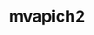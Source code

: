 ---
title: "mvapich2"
layout: cache
categories: [package, develop]
meta: {"compilers": ["gcc@7.5.0"], "num_specs": 88, "num_specs_by_stack": {"radiuss": 88, "root": 88}, "oss": ["ubuntu18.04"], "platforms": ["linux"], "stacks": ["radiuss", "root"], "targets": ["x86_64_v3"], "versions": ["2.3.7-1"]}
spec_details: [{"compiler": "gcc@7.5.0", "hash": "26idazmdf2w33oyy5kkqwaugd6sqyipm", "os": "ubuntu18.04", "platform": "linux", "size": "-", "stacks": ["radiuss", "root"], "target": "x86_64_v3", "variants": ["~alloca", "build_system=autotools", "ch3_rank_bits=32", "~cuda", "~debug", "fabrics=mrail", "file_systems:=auto", "~hwloc_graphics", "~hwlocv2", "patches:=750f9f2,d98d8e7", "process_managers:=auto", "+regcache", "threads=multiple", "+wrapperrpath"], "versions": ["2.3.7-1"]}, {"compiler": "gcc@7.5.0", "hash": "2nqt2kt7yj2maa3styusujg4a5h5e7ag", "os": "ubuntu18.04", "platform": "linux", "size": "-", "stacks": ["radiuss", "root"], "target": "x86_64_v3", "variants": ["~alloca", "build_system=autotools", "ch3_rank_bits=32", "~cuda", "~debug", "fabrics=mrail", "file_systems:=auto", "~hwloc_graphics", "~hwlocv2", "patches:=750f9f2,d98d8e7", "process_managers:=auto", "+regcache", "threads=multiple", "+wrapperrpath"], "versions": ["2.3.7-1"]}, {"compiler": "gcc@7.5.0", "hash": "3eg566vujq7e56uafsnzrho2wxdltr47", "os": "ubuntu18.04", "platform": "linux", "size": "-", "stacks": ["radiuss", "root"], "target": "x86_64_v3", "variants": ["~alloca", "build_system=autotools", "ch3_rank_bits=32", "~cuda", "~debug", "fabrics=mrail", "file_systems:=auto", "~hwloc_graphics", "~hwlocv2", "patches:=750f9f2,d98d8e7", "process_managers:=auto", "+regcache", "threads=multiple", "+wrapperrpath"], "versions": ["2.3.7-1"]}, {"compiler": "gcc@7.5.0", "hash": "3s6mhw6xc5zhnl4xlevithsu3zbxippi", "os": "ubuntu18.04", "platform": "linux", "size": "-", "stacks": ["radiuss", "root"], "target": "x86_64_v3", "variants": ["~alloca", "build_system=autotools", "ch3_rank_bits=32", "~cuda", "~debug", "fabrics=mrail", "file_systems:=auto", "~hwloc_graphics", "~hwlocv2", "patches:=750f9f2,d98d8e7", "process_managers:=auto", "+regcache", "threads=multiple", "+wrapperrpath"], "versions": ["2.3.7-1"]}, {"compiler": "gcc@7.5.0", "hash": "4ctogwg6tgh72x6lolqq3t4abojcqmoe", "os": "ubuntu18.04", "platform": "linux", "size": "-", "stacks": ["radiuss", "root"], "target": "x86_64_v3", "variants": ["~alloca", "build_system=autotools", "ch3_rank_bits=32", "~cuda", "~debug", "fabrics=mrail", "file_systems:=auto", "~hwloc_graphics", "~hwlocv2", "patches:=750f9f2,d98d8e7", "process_managers:=auto", "+regcache", "threads=multiple", "+wrapperrpath"], "versions": ["2.3.7-1"]}, {"compiler": "gcc@7.5.0", "hash": "4q4jgafzo7g5ai33qfdnys6jzppl7lwb", "os": "ubuntu18.04", "platform": "linux", "size": "-", "stacks": ["radiuss", "root"], "target": "x86_64_v3", "variants": ["~alloca", "build_system=autotools", "ch3_rank_bits=32", "~cuda", "~debug", "fabrics=mrail", "file_systems:=auto", "~hwloc_graphics", "~hwlocv2", "patches:=750f9f2,d98d8e7", "process_managers:=auto", "+regcache", "threads=multiple", "+wrapperrpath"], "versions": ["2.3.7-1"]}, {"compiler": "gcc@7.5.0", "hash": "56y76b2yjxpfmsfw5eemlxnjsvykgaet", "os": "ubuntu18.04", "platform": "linux", "size": "-", "stacks": ["radiuss", "root"], "target": "x86_64_v3", "variants": ["~alloca", "build_system=autotools", "ch3_rank_bits=32", "~cuda", "~debug", "fabrics=mrail", "file_systems:=auto", "~hwloc_graphics", "~hwlocv2", "patches:=750f9f2,d98d8e7", "process_managers:=auto", "+regcache", "threads=multiple", "+wrapperrpath"], "versions": ["2.3.7-1"]}, {"compiler": "gcc@7.5.0", "hash": "6kcodoxdtflnd4uw7msfly43hsbw7vry", "os": "ubuntu18.04", "platform": "linux", "size": "-", "stacks": ["radiuss", "root"], "target": "x86_64_v3", "variants": ["~alloca", "build_system=autotools", "ch3_rank_bits=32", "~cuda", "~debug", "fabrics=mrail", "file_systems:=auto", "~hwloc_graphics", "~hwlocv2", "patches:=750f9f2,d98d8e7", "process_managers:=auto", "+regcache", "threads=multiple", "+wrapperrpath"], "versions": ["2.3.7-1"]}, {"compiler": "gcc@7.5.0", "hash": "6kv23zcnmbxoe2qkhndmgefgehmhry2z", "os": "ubuntu18.04", "platform": "linux", "size": "-", "stacks": ["radiuss", "root"], "target": "x86_64_v3", "variants": ["~alloca", "build_system=autotools", "ch3_rank_bits=32", "~cuda", "~debug", "fabrics=mrail", "file_systems:=auto", "~hwloc_graphics", "~hwlocv2", "patches:=750f9f2,d98d8e7", "process_managers:=auto", "+regcache", "threads=multiple", "+wrapperrpath"], "versions": ["2.3.7-1"]}, {"compiler": "gcc@7.5.0", "hash": "7bnvoqpv5ea746gu2eyz2iaq3oesp3gp", "os": "ubuntu18.04", "platform": "linux", "size": "-", "stacks": ["radiuss", "root"], "target": "x86_64_v3", "variants": ["~alloca", "build_system=autotools", "ch3_rank_bits=32", "~cuda", "~debug", "fabrics=mrail", "file_systems:=auto", "~hwloc_graphics", "~hwlocv2", "patches:=750f9f2,d98d8e7", "process_managers:=auto", "+regcache", "threads=multiple", "+wrapperrpath"], "versions": ["2.3.7-1"]}, {"compiler": "gcc@7.5.0", "hash": "7gp5dasngmkeehnbtqrd5tc3dya2ndy7", "os": "ubuntu18.04", "platform": "linux", "size": "-", "stacks": ["radiuss", "root"], "target": "x86_64_v3", "variants": ["~alloca", "build_system=autotools", "ch3_rank_bits=32", "~cuda", "~debug", "fabrics=mrail", "file_systems:=auto", "~hwloc_graphics", "~hwlocv2", "patches:=750f9f2,d98d8e7", "process_managers:=auto", "+regcache", "threads=multiple", "+wrapperrpath"], "versions": ["2.3.7-1"]}, {"compiler": "gcc@7.5.0", "hash": "akstjgvidkayrhxaiuyavxsn3i76js4k", "os": "ubuntu18.04", "platform": "linux", "size": "-", "stacks": ["radiuss", "root"], "target": "x86_64_v3", "variants": ["~alloca", "build_system=autotools", "ch3_rank_bits=32", "~cuda", "~debug", "fabrics=mrail", "file_systems:=auto", "~hwloc_graphics", "~hwlocv2", "patches:=750f9f2,d98d8e7", "process_managers:=auto", "+regcache", "threads=multiple", "+wrapperrpath"], "versions": ["2.3.7-1"]}, {"compiler": "gcc@7.5.0", "hash": "aydlyej27wterwykimepxii2u4wvjtlx", "os": "ubuntu18.04", "platform": "linux", "size": "-", "stacks": ["radiuss", "root"], "target": "x86_64_v3", "variants": ["~alloca", "build_system=autotools", "ch3_rank_bits=32", "~cuda", "~debug", "fabrics=mrail", "file_systems:=auto", "~hwloc_graphics", "~hwlocv2", "patches:=750f9f2,d98d8e7", "process_managers:=auto", "+regcache", "threads=multiple", "+wrapperrpath"], "versions": ["2.3.7-1"]}, {"compiler": "gcc@7.5.0", "hash": "bifxcrhsqsno4vlzxgw6uykueiexp4nr", "os": "ubuntu18.04", "platform": "linux", "size": "-", "stacks": ["radiuss", "root"], "target": "x86_64_v3", "variants": ["~alloca", "build_system=autotools", "ch3_rank_bits=32", "~cuda", "~debug", "fabrics=mrail", "file_systems:=auto", "~hwloc_graphics", "~hwlocv2", "patches:=750f9f2,d98d8e7", "process_managers:=auto", "+regcache", "threads=multiple", "+wrapperrpath"], "versions": ["2.3.7-1"]}, {"compiler": "gcc@7.5.0", "hash": "bly27o2fwk32cbghennrxf7dqvjh7no2", "os": "ubuntu18.04", "platform": "linux", "size": "-", "stacks": ["radiuss", "root"], "target": "x86_64_v3", "variants": ["~alloca", "build_system=autotools", "ch3_rank_bits=32", "~cuda", "~debug", "fabrics=mrail", "file_systems:=auto", "~hwloc_graphics", "~hwlocv2", "patches:=750f9f2,d98d8e7", "process_managers:=auto", "+regcache", "threads=multiple", "+wrapperrpath"], "versions": ["2.3.7-1"]}, {"compiler": "gcc@7.5.0", "hash": "buyvklsyixpm7syannapacjfywsrhleg", "os": "ubuntu18.04", "platform": "linux", "size": "-", "stacks": ["radiuss", "root"], "target": "x86_64_v3", "variants": ["~alloca", "build_system=autotools", "ch3_rank_bits=32", "~cuda", "~debug", "fabrics=mrail", "file_systems:=auto", "~hwloc_graphics", "~hwlocv2", "patches:=750f9f2,d98d8e7", "process_managers:=auto", "+regcache", "threads=multiple", "+wrapperrpath"], "versions": ["2.3.7-1"]}, {"compiler": "gcc@7.5.0", "hash": "bw3qvoqwems3wa5tr226f3k2mb2kclpg", "os": "ubuntu18.04", "platform": "linux", "size": "-", "stacks": ["radiuss", "root"], "target": "x86_64_v3", "variants": ["~alloca", "build_system=autotools", "ch3_rank_bits=32", "~cuda", "~debug", "fabrics=mrail", "file_systems:=auto", "~hwloc_graphics", "~hwlocv2", "patches:=750f9f2,d98d8e7", "process_managers:=auto", "+regcache", "threads=multiple", "+wrapperrpath"], "versions": ["2.3.7-1"]}, {"compiler": "gcc@7.5.0", "hash": "ci3a6z6hdi27tefidzkqukloyz2qdyix", "os": "ubuntu18.04", "platform": "linux", "size": "-", "stacks": ["radiuss", "root"], "target": "x86_64_v3", "variants": ["~alloca", "build_system=autotools", "ch3_rank_bits=32", "~cuda", "~debug", "fabrics=mrail", "file_systems:=auto", "~hwloc_graphics", "~hwlocv2", "patches:=750f9f2,d98d8e7", "process_managers:=auto", "+regcache", "threads=multiple", "+wrapperrpath"], "versions": ["2.3.7-1"]}, {"compiler": "gcc@7.5.0", "hash": "crhf7agnib2zjgz2rgk23qvm2dtfbqxv", "os": "ubuntu18.04", "platform": "linux", "size": "-", "stacks": ["radiuss", "root"], "target": "x86_64_v3", "variants": ["~alloca", "build_system=autotools", "ch3_rank_bits=32", "~cuda", "~debug", "fabrics=mrail", "file_systems:=auto", "~hwloc_graphics", "~hwlocv2", "patches:=750f9f2,d98d8e7", "process_managers:=auto", "+regcache", "threads=multiple", "+wrapperrpath"], "versions": ["2.3.7-1"]}, {"compiler": "gcc@7.5.0", "hash": "crig3sdpmuuyf6kxijdcr4b7ov7adexp", "os": "ubuntu18.04", "platform": "linux", "size": "-", "stacks": ["radiuss", "root"], "target": "x86_64_v3", "variants": ["~alloca", "build_system=autotools", "ch3_rank_bits=32", "~cuda", "~debug", "fabrics=mrail", "file_systems:=auto", "~hwloc_graphics", "~hwlocv2", "patches:=750f9f2,d98d8e7", "process_managers:=auto", "+regcache", "threads=multiple", "+wrapperrpath"], "versions": ["2.3.7-1"]}, {"compiler": "gcc@7.5.0", "hash": "dbmkizrn7wo32bfx6f2ngtfesmg72spj", "os": "ubuntu18.04", "platform": "linux", "size": "-", "stacks": ["radiuss", "root"], "target": "x86_64_v3", "variants": ["~alloca", "build_system=autotools", "ch3_rank_bits=32", "~cuda", "~debug", "fabrics=mrail", "file_systems:=auto", "~hwloc_graphics", "~hwlocv2", "patches:=750f9f2,d98d8e7", "process_managers:=auto", "+regcache", "threads=multiple", "+wrapperrpath"], "versions": ["2.3.7-1"]}, {"compiler": "gcc@7.5.0", "hash": "dcg6hgbjn6swllq6menezpkhoruzkf7x", "os": "ubuntu18.04", "platform": "linux", "size": "-", "stacks": ["radiuss", "root"], "target": "x86_64_v3", "variants": ["~alloca", "build_system=autotools", "ch3_rank_bits=32", "~cuda", "~debug", "fabrics=mrail", "file_systems:=auto", "~hwloc_graphics", "~hwlocv2", "patches:=750f9f2,d98d8e7", "process_managers:=auto", "+regcache", "threads=multiple", "+wrapperrpath"], "versions": ["2.3.7-1"]}, {"compiler": "gcc@7.5.0", "hash": "deqgiybackpiprd6e4xjutoahlsp44ce", "os": "ubuntu18.04", "platform": "linux", "size": "-", "stacks": ["radiuss", "root"], "target": "x86_64_v3", "variants": ["~alloca", "build_system=autotools", "ch3_rank_bits=32", "~cuda", "~debug", "fabrics=mrail", "file_systems:=auto", "~hwloc_graphics", "~hwlocv2", "patches:=750f9f2,d98d8e7", "process_managers:=auto", "+regcache", "threads=multiple", "+wrapperrpath"], "versions": ["2.3.7-1"]}, {"compiler": "gcc@7.5.0", "hash": "dxuwehfl5s7c6d6kclyaltvmplokop4g", "os": "ubuntu18.04", "platform": "linux", "size": "-", "stacks": ["radiuss", "root"], "target": "x86_64_v3", "variants": ["~alloca", "build_system=autotools", "ch3_rank_bits=32", "~cuda", "~debug", "fabrics=mrail", "file_systems:=auto", "~hwloc_graphics", "~hwlocv2", "patches:=750f9f2,d98d8e7", "process_managers:=auto", "+regcache", "threads=multiple", "+wrapperrpath"], "versions": ["2.3.7-1"]}, {"compiler": "gcc@7.5.0", "hash": "ebxwdkm36s4qtrsy7mtsxhefeu7hjo6v", "os": "ubuntu18.04", "platform": "linux", "size": "-", "stacks": ["radiuss", "root"], "target": "x86_64_v3", "variants": ["~alloca", "build_system=autotools", "ch3_rank_bits=32", "~cuda", "~debug", "fabrics=mrail", "file_systems:=auto", "~hwloc_graphics", "~hwlocv2", "patches:=750f9f2,d98d8e7", "process_managers:=auto", "+regcache", "threads=multiple", "+wrapperrpath"], "versions": ["2.3.7-1"]}, {"compiler": "gcc@7.5.0", "hash": "ej66h4xsvok6gutnvcpte5sewqgnd4e6", "os": "ubuntu18.04", "platform": "linux", "size": "-", "stacks": ["radiuss", "root"], "target": "x86_64_v3", "variants": ["~alloca", "build_system=autotools", "ch3_rank_bits=32", "~cuda", "~debug", "fabrics=mrail", "file_systems:=auto", "~hwloc_graphics", "~hwlocv2", "patches:=750f9f2,d98d8e7", "process_managers:=auto", "+regcache", "threads=multiple", "+wrapperrpath"], "versions": ["2.3.7-1"]}, {"compiler": "gcc@7.5.0", "hash": "etza7rezxv6vocemqhdcrk5dx6mrsrdq", "os": "ubuntu18.04", "platform": "linux", "size": "-", "stacks": ["radiuss", "root"], "target": "x86_64_v3", "variants": ["~alloca", "build_system=autotools", "ch3_rank_bits=32", "~cuda", "~debug", "fabrics=mrail", "file_systems:=auto", "~hwloc_graphics", "~hwlocv2", "patches:=750f9f2,d98d8e7", "process_managers:=auto", "+regcache", "threads=multiple", "+wrapperrpath"], "versions": ["2.3.7-1"]}, {"compiler": "gcc@7.5.0", "hash": "exmrmzjbwqxcozoluu54aje26admsk5k", "os": "ubuntu18.04", "platform": "linux", "size": "-", "stacks": ["radiuss", "root"], "target": "x86_64_v3", "variants": ["~alloca", "build_system=autotools", "ch3_rank_bits=32", "~cuda", "~debug", "fabrics=mrail", "file_systems:=auto", "~hwloc_graphics", "~hwlocv2", "patches:=750f9f2,d98d8e7", "process_managers:=auto", "+regcache", "threads=multiple", "+wrapperrpath"], "versions": ["2.3.7-1"]}, {"compiler": "gcc@7.5.0", "hash": "fxw26sl4qzgaz2zwup65lelwbu6tj7hd", "os": "ubuntu18.04", "platform": "linux", "size": "-", "stacks": ["radiuss", "root"], "target": "x86_64_v3", "variants": ["~alloca", "build_system=autotools", "ch3_rank_bits=32", "~cuda", "~debug", "fabrics=mrail", "file_systems:=auto", "~hwloc_graphics", "~hwlocv2", "patches:=750f9f2,d98d8e7", "process_managers:=auto", "+regcache", "threads=multiple", "+wrapperrpath"], "versions": ["2.3.7-1"]}, {"compiler": "gcc@7.5.0", "hash": "gt624s54vas7kp4zewizpu6cze4u4cvk", "os": "ubuntu18.04", "platform": "linux", "size": "-", "stacks": ["radiuss", "root"], "target": "x86_64_v3", "variants": ["~alloca", "build_system=autotools", "ch3_rank_bits=32", "~cuda", "~debug", "fabrics=mrail", "file_systems:=auto", "~hwloc_graphics", "~hwlocv2", "patches:=750f9f2,d98d8e7", "process_managers:=auto", "+regcache", "threads=multiple", "+wrapperrpath"], "versions": ["2.3.7-1"]}, {"compiler": "gcc@7.5.0", "hash": "haqohovr3n3ycpdx5bzhkg56fo66iwkj", "os": "ubuntu18.04", "platform": "linux", "size": "-", "stacks": ["radiuss", "root"], "target": "x86_64_v3", "variants": ["~alloca", "build_system=autotools", "ch3_rank_bits=32", "~cuda", "~debug", "fabrics=mrail", "file_systems:=auto", "~hwloc_graphics", "~hwlocv2", "patches:=750f9f2,d98d8e7", "process_managers:=auto", "+regcache", "threads=multiple", "+wrapperrpath"], "versions": ["2.3.7-1"]}, {"compiler": "gcc@7.5.0", "hash": "hipz5q2bifqpqfho2r5u77cjjcbiq3zc", "os": "ubuntu18.04", "platform": "linux", "size": "-", "stacks": ["radiuss", "root"], "target": "x86_64_v3", "variants": ["~alloca", "build_system=autotools", "ch3_rank_bits=32", "~cuda", "~debug", "fabrics=mrail", "file_systems:=auto", "~hwloc_graphics", "~hwlocv2", "patches:=750f9f2,d98d8e7", "process_managers:=auto", "+regcache", "threads=multiple", "+wrapperrpath"], "versions": ["2.3.7-1"]}, {"compiler": "gcc@7.5.0", "hash": "j4iox32ukde6g36nylrphj3vxsx6dgsd", "os": "ubuntu18.04", "platform": "linux", "size": "-", "stacks": ["radiuss", "root"], "target": "x86_64_v3", "variants": ["~alloca", "build_system=autotools", "ch3_rank_bits=32", "~cuda", "~debug", "fabrics=mrail", "file_systems:=auto", "~hwloc_graphics", "~hwlocv2", "patches:=750f9f2,d98d8e7", "process_managers:=auto", "+regcache", "threads=multiple", "+wrapperrpath"], "versions": ["2.3.7-1"]}, {"compiler": "gcc@7.5.0", "hash": "jdsbeedhlkz4jbgveeull67sitx77tqt", "os": "ubuntu18.04", "platform": "linux", "size": "-", "stacks": ["radiuss", "root"], "target": "x86_64_v3", "variants": ["~alloca", "build_system=autotools", "ch3_rank_bits=32", "~cuda", "~debug", "fabrics=mrail", "file_systems:=auto", "~hwloc_graphics", "~hwlocv2", "patches:=750f9f2,d98d8e7", "process_managers:=auto", "+regcache", "threads=multiple", "+wrapperrpath"], "versions": ["2.3.7-1"]}, {"compiler": "gcc@7.5.0", "hash": "jhvhmqa7bm2ua5flukljt2pljzfohijh", "os": "ubuntu18.04", "platform": "linux", "size": "-", "stacks": ["radiuss", "root"], "target": "x86_64_v3", "variants": ["~alloca", "build_system=autotools", "ch3_rank_bits=32", "~cuda", "~debug", "fabrics=mrail", "file_systems:=auto", "~hwloc_graphics", "~hwlocv2", "patches:=750f9f2,d98d8e7", "process_managers:=auto", "+regcache", "threads=multiple", "+wrapperrpath"], "versions": ["2.3.7-1"]}, {"compiler": "gcc@7.5.0", "hash": "k3pbkcah6voe3nzliy4k57wllyr63obg", "os": "ubuntu18.04", "platform": "linux", "size": "-", "stacks": ["radiuss", "root"], "target": "x86_64_v3", "variants": ["~alloca", "build_system=autotools", "ch3_rank_bits=32", "~cuda", "~debug", "fabrics=mrail", "file_systems:=auto", "~hwloc_graphics", "~hwlocv2", "patches:=750f9f2,d98d8e7", "process_managers:=auto", "+regcache", "threads=multiple", "+wrapperrpath"], "versions": ["2.3.7-1"]}, {"compiler": "gcc@7.5.0", "hash": "kfjnoh6wktwfhomsmrbfeqe2ngbf4gmk", "os": "ubuntu18.04", "platform": "linux", "size": "-", "stacks": ["radiuss", "root"], "target": "x86_64_v3", "variants": ["~alloca", "build_system=autotools", "ch3_rank_bits=32", "~cuda", "~debug", "fabrics=mrail", "file_systems:=auto", "~hwloc_graphics", "~hwlocv2", "patches:=750f9f2,d98d8e7", "process_managers:=auto", "+regcache", "threads=multiple", "+wrapperrpath"], "versions": ["2.3.7-1"]}, {"compiler": "gcc@7.5.0", "hash": "lbtgux34kcof2ofgbcs26zz5fkf5zmvc", "os": "ubuntu18.04", "platform": "linux", "size": "-", "stacks": ["radiuss", "root"], "target": "x86_64_v3", "variants": ["~alloca", "build_system=autotools", "ch3_rank_bits=32", "~cuda", "~debug", "fabrics=mrail", "file_systems:=auto", "~hwloc_graphics", "~hwlocv2", "patches:=750f9f2,d98d8e7", "process_managers:=auto", "+regcache", "threads=multiple", "+wrapperrpath"], "versions": ["2.3.7-1"]}, {"compiler": "gcc@7.5.0", "hash": "leceblnfbt6lp2atiyxpsiwfks6gngqr", "os": "ubuntu18.04", "platform": "linux", "size": "-", "stacks": ["radiuss", "root"], "target": "x86_64_v3", "variants": ["~alloca", "build_system=autotools", "ch3_rank_bits=32", "~cuda", "~debug", "fabrics=mrail", "file_systems:=auto", "~hwloc_graphics", "~hwlocv2", "patches:=750f9f2,d98d8e7", "process_managers:=auto", "+regcache", "threads=multiple", "+wrapperrpath"], "versions": ["2.3.7-1"]}, {"compiler": "gcc@7.5.0", "hash": "lety5y2nuobmazqv3vcuptt2srwuuip5", "os": "ubuntu18.04", "platform": "linux", "size": "-", "stacks": ["radiuss", "root"], "target": "x86_64_v3", "variants": ["~alloca", "build_system=autotools", "ch3_rank_bits=32", "~cuda", "~debug", "fabrics=mrail", "file_systems:=auto", "~hwloc_graphics", "~hwlocv2", "patches:=750f9f2,d98d8e7", "process_managers:=auto", "+regcache", "threads=multiple", "+wrapperrpath"], "versions": ["2.3.7-1"]}, {"compiler": "gcc@7.5.0", "hash": "m2quzupwmf7bxnjcbk2zxfdsvrkwskyf", "os": "ubuntu18.04", "platform": "linux", "size": "-", "stacks": ["radiuss", "root"], "target": "x86_64_v3", "variants": ["~alloca", "build_system=autotools", "ch3_rank_bits=32", "~cuda", "~debug", "fabrics=mrail", "file_systems:=auto", "~hwloc_graphics", "~hwlocv2", "patches:=750f9f2,d98d8e7", "process_managers:=auto", "+regcache", "threads=multiple", "+wrapperrpath"], "versions": ["2.3.7-1"]}, {"compiler": "gcc@7.5.0", "hash": "mdl7txmrauw3qybcr2dsd3f4qowcgg2g", "os": "ubuntu18.04", "platform": "linux", "size": "-", "stacks": ["radiuss", "root"], "target": "x86_64_v3", "variants": ["~alloca", "build_system=autotools", "ch3_rank_bits=32", "~cuda", "~debug", "fabrics=mrail", "file_systems:=auto", "~hwloc_graphics", "~hwlocv2", "patches:=750f9f2,d98d8e7", "process_managers:=auto", "+regcache", "threads=multiple", "+wrapperrpath"], "versions": ["2.3.7-1"]}, {"compiler": "gcc@7.5.0", "hash": "mdsgzso5h65bcwil6au65ozy347ekxyf", "os": "ubuntu18.04", "platform": "linux", "size": "-", "stacks": ["radiuss", "root"], "target": "x86_64_v3", "variants": ["~alloca", "build_system=autotools", "ch3_rank_bits=32", "~cuda", "~debug", "fabrics=mrail", "file_systems:=auto", "~hwloc_graphics", "~hwlocv2", "patches:=750f9f2,d98d8e7", "process_managers:=auto", "+regcache", "threads=multiple", "+wrapperrpath"], "versions": ["2.3.7-1"]}, {"compiler": "gcc@7.5.0", "hash": "mmemdcbuibhil7mjrc5lqkn22t4muar6", "os": "ubuntu18.04", "platform": "linux", "size": "-", "stacks": ["radiuss", "root"], "target": "x86_64_v3", "variants": ["~alloca", "build_system=autotools", "ch3_rank_bits=32", "~cuda", "~debug", "fabrics=mrail", "file_systems:=auto", "~hwloc_graphics", "~hwlocv2", "patches:=750f9f2,d98d8e7", "process_managers:=auto", "+regcache", "threads=multiple", "+wrapperrpath"], "versions": ["2.3.7-1"]}, {"compiler": "gcc@7.5.0", "hash": "mzf4xbfpoqy6zqfznztfzaqfocrjju2y", "os": "ubuntu18.04", "platform": "linux", "size": "-", "stacks": ["radiuss", "root"], "target": "x86_64_v3", "variants": ["~alloca", "build_system=autotools", "ch3_rank_bits=32", "~cuda", "~debug", "fabrics=mrail", "file_systems:=auto", "~hwloc_graphics", "~hwlocv2", "patches:=750f9f2,d98d8e7", "process_managers:=auto", "+regcache", "threads=multiple", "+wrapperrpath"], "versions": ["2.3.7-1"]}, {"compiler": "gcc@7.5.0", "hash": "o3fif56hst2izilryyw3hpmosylqwaxk", "os": "ubuntu18.04", "platform": "linux", "size": "-", "stacks": ["radiuss", "root"], "target": "x86_64_v3", "variants": ["~alloca", "build_system=autotools", "ch3_rank_bits=32", "~cuda", "~debug", "fabrics=mrail", "file_systems:=auto", "~hwloc_graphics", "~hwlocv2", "patches:=750f9f2,d98d8e7", "process_managers:=auto", "+regcache", "threads=multiple", "+wrapperrpath"], "versions": ["2.3.7-1"]}, {"compiler": "gcc@7.5.0", "hash": "o7g7rvkakc4rgo32ommbwusmy3nlapqm", "os": "ubuntu18.04", "platform": "linux", "size": "-", "stacks": ["radiuss", "root"], "target": "x86_64_v3", "variants": ["~alloca", "build_system=autotools", "ch3_rank_bits=32", "~cuda", "~debug", "fabrics=mrail", "file_systems:=auto", "~hwloc_graphics", "~hwlocv2", "patches:=750f9f2,d98d8e7", "process_managers:=auto", "+regcache", "threads=multiple", "+wrapperrpath"], "versions": ["2.3.7-1"]}, {"compiler": "gcc@7.5.0", "hash": "odkomx2htgdlezbjbgbm342grekgpsx4", "os": "ubuntu18.04", "platform": "linux", "size": "-", "stacks": ["radiuss", "root"], "target": "x86_64_v3", "variants": ["~alloca", "build_system=autotools", "ch3_rank_bits=32", "~cuda", "~debug", "fabrics=mrail", "file_systems:=auto", "~hwloc_graphics", "~hwlocv2", "patches:=750f9f2,d98d8e7", "process_managers:=auto", "+regcache", "threads=multiple", "+wrapperrpath"], "versions": ["2.3.7-1"]}, {"compiler": "gcc@7.5.0", "hash": "or2weac4cb4yl3bduq2m6ty3qc3gqkch", "os": "ubuntu18.04", "platform": "linux", "size": "-", "stacks": ["radiuss", "root"], "target": "x86_64_v3", "variants": ["~alloca", "build_system=autotools", "ch3_rank_bits=32", "~cuda", "~debug", "fabrics=mrail", "file_systems:=auto", "~hwloc_graphics", "~hwlocv2", "patches:=750f9f2,d98d8e7", "process_managers:=auto", "+regcache", "threads=multiple", "+wrapperrpath"], "versions": ["2.3.7-1"]}, {"compiler": "gcc@7.5.0", "hash": "p7wi7qkhbsia7vc6qhio6bo77trouuvy", "os": "ubuntu18.04", "platform": "linux", "size": "-", "stacks": ["radiuss", "root"], "target": "x86_64_v3", "variants": ["~alloca", "build_system=autotools", "ch3_rank_bits=32", "~cuda", "~debug", "fabrics=mrail", "file_systems:=auto", "~hwloc_graphics", "~hwlocv2", "patches:=750f9f2,d98d8e7", "process_managers:=auto", "+regcache", "threads=multiple", "+wrapperrpath"], "versions": ["2.3.7-1"]}, {"compiler": "gcc@7.5.0", "hash": "pcyqqgngftd6ca3jixp557dnrbzib2vt", "os": "ubuntu18.04", "platform": "linux", "size": "-", "stacks": ["radiuss", "root"], "target": "x86_64_v3", "variants": ["~alloca", "build_system=autotools", "ch3_rank_bits=32", "~cuda", "~debug", "fabrics=mrail", "file_systems:=auto", "~hwloc_graphics", "~hwlocv2", "patches:=750f9f2,d98d8e7", "process_managers:=auto", "+regcache", "threads=multiple", "+wrapperrpath"], "versions": ["2.3.7-1"]}, {"compiler": "gcc@7.5.0", "hash": "pmvd7oeq2bmpy57n4qxxaz2lsx7bjsiq", "os": "ubuntu18.04", "platform": "linux", "size": "-", "stacks": ["radiuss", "root"], "target": "x86_64_v3", "variants": ["~alloca", "build_system=autotools", "ch3_rank_bits=32", "~cuda", "~debug", "fabrics=mrail", "file_systems:=auto", "~hwloc_graphics", "~hwlocv2", "patches:=750f9f2,d98d8e7", "process_managers:=auto", "+regcache", "threads=multiple", "+wrapperrpath"], "versions": ["2.3.7-1"]}, {"compiler": "gcc@7.5.0", "hash": "pqcssfhxdoy44kbhfhvxsxxxrwvyili3", "os": "ubuntu18.04", "platform": "linux", "size": "-", "stacks": ["radiuss", "root"], "target": "x86_64_v3", "variants": ["~alloca", "build_system=autotools", "ch3_rank_bits=32", "~cuda", "~debug", "fabrics=mrail", "file_systems:=auto", "~hwloc_graphics", "~hwlocv2", "patches:=750f9f2,d98d8e7", "process_managers:=auto", "+regcache", "threads=multiple", "+wrapperrpath"], "versions": ["2.3.7-1"]}, {"compiler": "gcc@7.5.0", "hash": "q2fdwdh2ji4qnie43qlfj25qtpshmlsu", "os": "ubuntu18.04", "platform": "linux", "size": "-", "stacks": ["radiuss", "root"], "target": "x86_64_v3", "variants": ["~alloca", "build_system=autotools", "ch3_rank_bits=32", "~cuda", "~debug", "fabrics=mrail", "file_systems:=auto", "~hwloc_graphics", "~hwlocv2", "patches:=750f9f2,d98d8e7", "process_managers:=auto", "+regcache", "threads=multiple", "+wrapperrpath"], "versions": ["2.3.7-1"]}, {"compiler": "gcc@7.5.0", "hash": "q7m6d3dqjvg6wpsbosfcnvexgmwuz4w6", "os": "ubuntu18.04", "platform": "linux", "size": "-", "stacks": ["radiuss", "root"], "target": "x86_64_v3", "variants": ["~alloca", "build_system=autotools", "ch3_rank_bits=32", "~cuda", "~debug", "fabrics=mrail", "file_systems:=auto", "~hwloc_graphics", "~hwlocv2", "patches:=750f9f2,d98d8e7", "process_managers:=auto", "+regcache", "threads=multiple", "+wrapperrpath"], "versions": ["2.3.7-1"]}, {"compiler": "gcc@7.5.0", "hash": "qfmkegmtyxqh3uxqn6xbkl6blop3hiag", "os": "ubuntu18.04", "platform": "linux", "size": "-", "stacks": ["radiuss", "root"], "target": "x86_64_v3", "variants": ["~alloca", "build_system=autotools", "ch3_rank_bits=32", "~cuda", "~debug", "fabrics=mrail", "file_systems:=auto", "~hwloc_graphics", "~hwlocv2", "patches:=750f9f2,d98d8e7", "process_managers:=auto", "+regcache", "threads=multiple", "+wrapperrpath"], "versions": ["2.3.7-1"]}, {"compiler": "gcc@7.5.0", "hash": "qvbtwuhwxl4s4xmwwtlqt5zdhnh6po2y", "os": "ubuntu18.04", "platform": "linux", "size": "-", "stacks": ["radiuss", "root"], "target": "x86_64_v3", "variants": ["~alloca", "build_system=autotools", "ch3_rank_bits=32", "~cuda", "~debug", "fabrics=mrail", "file_systems:=auto", "~hwloc_graphics", "~hwlocv2", "patches:=750f9f2,d98d8e7", "process_managers:=auto", "+regcache", "threads=multiple", "+wrapperrpath"], "versions": ["2.3.7-1"]}, {"compiler": "gcc@7.5.0", "hash": "reufwfxtnopgwozvgkxwacouaymgq74e", "os": "ubuntu18.04", "platform": "linux", "size": "-", "stacks": ["radiuss", "root"], "target": "x86_64_v3", "variants": ["~alloca", "build_system=autotools", "ch3_rank_bits=32", "~cuda", "~debug", "fabrics=mrail", "file_systems:=auto", "~hwloc_graphics", "~hwlocv2", "patches:=750f9f2,d98d8e7", "process_managers:=auto", "+regcache", "threads=multiple", "+wrapperrpath"], "versions": ["2.3.7-1"]}, {"compiler": "gcc@7.5.0", "hash": "rle7ktyur2t2zkstr6idxsgffseimq2f", "os": "ubuntu18.04", "platform": "linux", "size": "-", "stacks": ["radiuss", "root"], "target": "x86_64_v3", "variants": ["~alloca", "build_system=autotools", "ch3_rank_bits=32", "~cuda", "~debug", "fabrics=mrail", "file_systems:=auto", "~hwloc_graphics", "~hwlocv2", "patches:=750f9f2,d98d8e7", "process_managers:=auto", "+regcache", "threads=multiple", "+wrapperrpath"], "versions": ["2.3.7-1"]}, {"compiler": "gcc@7.5.0", "hash": "rxdyp3qono6dx6jc5llwhvgao5gpw4mb", "os": "ubuntu18.04", "platform": "linux", "size": "-", "stacks": ["radiuss", "root"], "target": "x86_64_v3", "variants": ["~alloca", "build_system=autotools", "ch3_rank_bits=32", "~cuda", "~debug", "fabrics=mrail", "file_systems:=auto", "~hwloc_graphics", "~hwlocv2", "patches:=750f9f2,d98d8e7", "process_managers:=auto", "+regcache", "threads=multiple", "+wrapperrpath"], "versions": ["2.3.7-1"]}, {"compiler": "gcc@7.5.0", "hash": "ryl5msocci2mbwfmznj55h7x3okyakrp", "os": "ubuntu18.04", "platform": "linux", "size": "-", "stacks": ["radiuss", "root"], "target": "x86_64_v3", "variants": ["~alloca", "build_system=autotools", "ch3_rank_bits=32", "~cuda", "~debug", "fabrics=mrail", "file_systems:=auto", "~hwloc_graphics", "~hwlocv2", "patches:=750f9f2,d98d8e7", "process_managers:=auto", "+regcache", "threads=multiple", "+wrapperrpath"], "versions": ["2.3.7-1"]}, {"compiler": "gcc@7.5.0", "hash": "s5k26zorhnmzpjwm75qzgdbpsa4na7ei", "os": "ubuntu18.04", "platform": "linux", "size": "-", "stacks": ["radiuss", "root"], "target": "x86_64_v3", "variants": ["~alloca", "build_system=autotools", "ch3_rank_bits=32", "~cuda", "~debug", "fabrics=mrail", "file_systems:=auto", "~hwloc_graphics", "~hwlocv2", "patches:=750f9f2,d98d8e7", "process_managers:=auto", "+regcache", "threads=multiple", "+wrapperrpath"], "versions": ["2.3.7-1"]}, {"compiler": "gcc@7.5.0", "hash": "s7qutqydpumzrkhgnpeoz2fk5u67gyoh", "os": "ubuntu18.04", "platform": "linux", "size": "-", "stacks": ["radiuss", "root"], "target": "x86_64_v3", "variants": ["~alloca", "build_system=autotools", "ch3_rank_bits=32", "~cuda", "~debug", "fabrics=mrail", "file_systems:=auto", "~hwloc_graphics", "~hwlocv2", "patches:=750f9f2,d98d8e7", "process_managers:=auto", "+regcache", "threads=multiple", "+wrapperrpath"], "versions": ["2.3.7-1"]}, {"compiler": "gcc@7.5.0", "hash": "sxnc6vjv76ummtcphgy4hgjnnmqf52u4", "os": "ubuntu18.04", "platform": "linux", "size": "-", "stacks": ["radiuss", "root"], "target": "x86_64_v3", "variants": ["~alloca", "build_system=autotools", "ch3_rank_bits=32", "~cuda", "~debug", "fabrics=mrail", "file_systems:=auto", "~hwloc_graphics", "~hwlocv2", "patches:=750f9f2,d98d8e7", "process_managers:=auto", "+regcache", "threads=multiple", "+wrapperrpath"], "versions": ["2.3.7-1"]}, {"compiler": "gcc@7.5.0", "hash": "sydnbpybx32n3273zfzenxjdhfhwfj7s", "os": "ubuntu18.04", "platform": "linux", "size": "-", "stacks": ["radiuss", "root"], "target": "x86_64_v3", "variants": ["~alloca", "build_system=autotools", "ch3_rank_bits=32", "~cuda", "~debug", "fabrics=mrail", "file_systems:=auto", "~hwloc_graphics", "~hwlocv2", "patches:=750f9f2,d98d8e7", "process_managers:=auto", "+regcache", "threads=multiple", "+wrapperrpath"], "versions": ["2.3.7-1"]}, {"compiler": "gcc@7.5.0", "hash": "t5ddu7l3eqyxbloefi3mds6ulv47n25e", "os": "ubuntu18.04", "platform": "linux", "size": "-", "stacks": ["radiuss", "root"], "target": "x86_64_v3", "variants": ["~alloca", "build_system=autotools", "ch3_rank_bits=32", "~cuda", "~debug", "fabrics=mrail", "file_systems:=auto", "~hwloc_graphics", "~hwlocv2", "patches:=750f9f2,d98d8e7", "process_managers:=auto", "+regcache", "threads=multiple", "+wrapperrpath"], "versions": ["2.3.7-1"]}, {"compiler": "gcc@7.5.0", "hash": "t7ultjzmmbl6loyutasu4biixgw2zuez", "os": "ubuntu18.04", "platform": "linux", "size": "-", "stacks": ["radiuss", "root"], "target": "x86_64_v3", "variants": ["~alloca", "build_system=autotools", "ch3_rank_bits=32", "~cuda", "~debug", "fabrics=mrail", "file_systems:=auto", "~hwloc_graphics", "~hwlocv2", "patches:=750f9f2,d98d8e7", "process_managers:=auto", "+regcache", "threads=multiple", "+wrapperrpath"], "versions": ["2.3.7-1"]}, {"compiler": "gcc@7.5.0", "hash": "thiqswwmm2x6dxc4jfchn732ux4hexkq", "os": "ubuntu18.04", "platform": "linux", "size": "-", "stacks": ["radiuss", "root"], "target": "x86_64_v3", "variants": ["~alloca", "build_system=autotools", "ch3_rank_bits=32", "~cuda", "~debug", "fabrics=mrail", "file_systems:=auto", "~hwloc_graphics", "~hwlocv2", "patches:=750f9f2,d98d8e7", "process_managers:=auto", "+regcache", "threads=multiple", "+wrapperrpath"], "versions": ["2.3.7-1"]}, {"compiler": "gcc@7.5.0", "hash": "thvglq6ihe6inppvp4duxbmwz53vs7pl", "os": "ubuntu18.04", "platform": "linux", "size": "-", "stacks": ["radiuss", "root"], "target": "x86_64_v3", "variants": ["~alloca", "build_system=autotools", "ch3_rank_bits=32", "~cuda", "~debug", "fabrics=mrail", "file_systems:=auto", "~hwloc_graphics", "~hwlocv2", "patches:=750f9f2,d98d8e7", "process_managers:=auto", "+regcache", "threads=multiple", "+wrapperrpath"], "versions": ["2.3.7-1"]}, {"compiler": "gcc@7.5.0", "hash": "tmc6mkwbnoievoyz6n3voj3e32teswcv", "os": "ubuntu18.04", "platform": "linux", "size": "-", "stacks": ["radiuss", "root"], "target": "x86_64_v3", "variants": ["~alloca", "build_system=autotools", "ch3_rank_bits=32", "~cuda", "~debug", "fabrics=mrail", "file_systems:=auto", "~hwloc_graphics", "~hwlocv2", "patches:=750f9f2,d98d8e7", "process_managers:=auto", "+regcache", "threads=multiple", "+wrapperrpath"], "versions": ["2.3.7-1"]}, {"compiler": "gcc@7.5.0", "hash": "tqja3trcx667pgxsifbdeg75mlrwadlt", "os": "ubuntu18.04", "platform": "linux", "size": "-", "stacks": ["radiuss", "root"], "target": "x86_64_v3", "variants": ["~alloca", "build_system=autotools", "ch3_rank_bits=32", "~cuda", "~debug", "fabrics=mrail", "file_systems:=auto", "~hwloc_graphics", "~hwlocv2", "patches:=750f9f2,d98d8e7", "process_managers:=auto", "+regcache", "threads=multiple", "+wrapperrpath"], "versions": ["2.3.7-1"]}, {"compiler": "gcc@7.5.0", "hash": "ush6a33vto4z7xcuveprwvgexug5hgxw", "os": "ubuntu18.04", "platform": "linux", "size": "-", "stacks": ["radiuss", "root"], "target": "x86_64_v3", "variants": ["~alloca", "build_system=autotools", "ch3_rank_bits=32", "~cuda", "~debug", "fabrics=mrail", "file_systems:=auto", "~hwloc_graphics", "~hwlocv2", "patches:=750f9f2,d98d8e7", "process_managers:=auto", "+regcache", "threads=multiple", "+wrapperrpath"], "versions": ["2.3.7-1"]}, {"compiler": "gcc@7.5.0", "hash": "uzlgvqworlcpcr3rqniwcaqhz6yjtadf", "os": "ubuntu18.04", "platform": "linux", "size": "-", "stacks": ["radiuss", "root"], "target": "x86_64_v3", "variants": ["~alloca", "build_system=autotools", "ch3_rank_bits=32", "~cuda", "~debug", "fabrics=mrail", "file_systems:=auto", "~hwloc_graphics", "~hwlocv2", "patches:=750f9f2,d98d8e7", "process_managers:=auto", "+regcache", "threads=multiple", "+wrapperrpath"], "versions": ["2.3.7-1"]}, {"compiler": "gcc@7.5.0", "hash": "vgkqtht4tlpb4s7osm66keiqxfr4uxki", "os": "ubuntu18.04", "platform": "linux", "size": "-", "stacks": ["radiuss", "root"], "target": "x86_64_v3", "variants": ["~alloca", "build_system=autotools", "ch3_rank_bits=32", "~cuda", "~debug", "fabrics=mrail", "file_systems:=auto", "~hwloc_graphics", "~hwlocv2", "patches:=750f9f2,d98d8e7", "process_managers:=auto", "+regcache", "threads=multiple", "+wrapperrpath"], "versions": ["2.3.7-1"]}, {"compiler": "gcc@7.5.0", "hash": "vhkptelj3tnlezcmbpy7zdacxjrp5u75", "os": "ubuntu18.04", "platform": "linux", "size": "-", "stacks": ["radiuss", "root"], "target": "x86_64_v3", "variants": ["~alloca", "build_system=autotools", "ch3_rank_bits=32", "~cuda", "~debug", "fabrics=mrail", "file_systems:=auto", "~hwloc_graphics", "~hwlocv2", "patches:=750f9f2,d98d8e7", "process_managers:=auto", "+regcache", "threads=multiple", "+wrapperrpath"], "versions": ["2.3.7-1"]}, {"compiler": "gcc@7.5.0", "hash": "vlepasz4csjg5rps5erii6dzduigqdkm", "os": "ubuntu18.04", "platform": "linux", "size": "-", "stacks": ["radiuss", "root"], "target": "x86_64_v3", "variants": ["~alloca", "build_system=autotools", "ch3_rank_bits=32", "~cuda", "~debug", "fabrics=mrail", "file_systems:=auto", "~hwloc_graphics", "~hwlocv2", "patches:=750f9f2,d98d8e7", "process_managers:=auto", "+regcache", "threads=multiple", "+wrapperrpath"], "versions": ["2.3.7-1"]}, {"compiler": "gcc@7.5.0", "hash": "vvyufb3pfvluflccchjk2eahp6pbzjkc", "os": "ubuntu18.04", "platform": "linux", "size": "-", "stacks": ["radiuss", "root"], "target": "x86_64_v3", "variants": ["~alloca", "build_system=autotools", "ch3_rank_bits=32", "~cuda", "~debug", "fabrics=mrail", "file_systems:=auto", "~hwloc_graphics", "~hwlocv2", "patches:=750f9f2,d98d8e7", "process_managers:=auto", "+regcache", "threads=multiple", "+wrapperrpath"], "versions": ["2.3.7-1"]}, {"compiler": "gcc@7.5.0", "hash": "vwgkkguw4lzeftgasp5zf3pvbhsxfh72", "os": "ubuntu18.04", "platform": "linux", "size": "-", "stacks": ["radiuss", "root"], "target": "x86_64_v3", "variants": ["~alloca", "build_system=autotools", "ch3_rank_bits=32", "~cuda", "~debug", "fabrics=mrail", "file_systems:=auto", "~hwloc_graphics", "~hwlocv2", "patches:=750f9f2,d98d8e7", "process_managers:=auto", "+regcache", "threads=multiple", "+wrapperrpath"], "versions": ["2.3.7-1"]}, {"compiler": "gcc@7.5.0", "hash": "wcssgktr3nhbqpagmfit5i3xfudb5m2e", "os": "ubuntu18.04", "platform": "linux", "size": "-", "stacks": ["radiuss", "root"], "target": "x86_64_v3", "variants": ["~alloca", "build_system=autotools", "ch3_rank_bits=32", "~cuda", "~debug", "fabrics=mrail", "file_systems:=auto", "~hwloc_graphics", "~hwlocv2", "patches:=750f9f2,d98d8e7", "process_managers:=auto", "+regcache", "threads=multiple", "+wrapperrpath"], "versions": ["2.3.7-1"]}, {"compiler": "gcc@7.5.0", "hash": "wmihytrfsurs2h77eckqkch5onuyhm4u", "os": "ubuntu18.04", "platform": "linux", "size": "-", "stacks": ["radiuss", "root"], "target": "x86_64_v3", "variants": ["~alloca", "build_system=autotools", "ch3_rank_bits=32", "~cuda", "~debug", "fabrics=mrail", "file_systems:=auto", "~hwloc_graphics", "~hwlocv2", "patches:=750f9f2,d98d8e7", "process_managers:=auto", "+regcache", "threads=multiple", "+wrapperrpath"], "versions": ["2.3.7-1"]}, {"compiler": "gcc@7.5.0", "hash": "xmorsupaortr6ibnros7pfvoinl4hq7d", "os": "ubuntu18.04", "platform": "linux", "size": "-", "stacks": ["radiuss", "root"], "target": "x86_64_v3", "variants": ["~alloca", "build_system=autotools", "ch3_rank_bits=32", "~cuda", "~debug", "fabrics=mrail", "file_systems:=auto", "~hwloc_graphics", "~hwlocv2", "patches:=750f9f2,d98d8e7", "process_managers:=auto", "+regcache", "threads=multiple", "+wrapperrpath"], "versions": ["2.3.7-1"]}, {"compiler": "gcc@7.5.0", "hash": "xwmnpfupnycgtqmziww56v2auc4f64ov", "os": "ubuntu18.04", "platform": "linux", "size": "-", "stacks": ["radiuss", "root"], "target": "x86_64_v3", "variants": ["~alloca", "build_system=autotools", "ch3_rank_bits=32", "~cuda", "~debug", "fabrics=mrail", "file_systems:=auto", "~hwloc_graphics", "~hwlocv2", "patches:=750f9f2,d98d8e7", "process_managers:=auto", "+regcache", "threads=multiple", "+wrapperrpath"], "versions": ["2.3.7-1"]}, {"compiler": "gcc@7.5.0", "hash": "y4srgctxvf7wutzhpg4vpudk6behhu3y", "os": "ubuntu18.04", "platform": "linux", "size": "-", "stacks": ["radiuss", "root"], "target": "x86_64_v3", "variants": ["~alloca", "build_system=autotools", "ch3_rank_bits=32", "~cuda", "~debug", "fabrics=mrail", "file_systems:=auto", "~hwloc_graphics", "~hwlocv2", "patches:=750f9f2,d98d8e7", "process_managers:=auto", "+regcache", "threads=multiple", "+wrapperrpath"], "versions": ["2.3.7-1"]}, {"compiler": "gcc@7.5.0", "hash": "y5qnrvv5btxsrn4eybf6lar47exjzjte", "os": "ubuntu18.04", "platform": "linux", "size": "-", "stacks": ["radiuss", "root"], "target": "x86_64_v3", "variants": ["~alloca", "build_system=autotools", "ch3_rank_bits=32", "~cuda", "~debug", "fabrics=mrail", "file_systems:=auto", "~hwloc_graphics", "~hwlocv2", "patches:=750f9f2,d98d8e7", "process_managers:=auto", "+regcache", "threads=multiple", "+wrapperrpath"], "versions": ["2.3.7-1"]}, {"compiler": "gcc@7.5.0", "hash": "ydybk5y5v4fvyk5tf2yvkvqcm3zrofso", "os": "ubuntu18.04", "platform": "linux", "size": "-", "stacks": ["radiuss", "root"], "target": "x86_64_v3", "variants": ["~alloca", "build_system=autotools", "ch3_rank_bits=32", "~cuda", "~debug", "fabrics=mrail", "file_systems:=auto", "~hwloc_graphics", "~hwlocv2", "patches:=750f9f2,d98d8e7", "process_managers:=auto", "+regcache", "threads=multiple", "+wrapperrpath"], "versions": ["2.3.7-1"]}, {"compiler": "gcc@7.5.0", "hash": "ym7wqxskfegkk7dutr7u3josuidfjsx2", "os": "ubuntu18.04", "platform": "linux", "size": "-", "stacks": ["radiuss", "root"], "target": "x86_64_v3", "variants": ["~alloca", "build_system=autotools", "ch3_rank_bits=32", "~cuda", "~debug", "fabrics=mrail", "file_systems:=auto", "~hwloc_graphics", "~hwlocv2", "patches:=750f9f2,d98d8e7", "process_managers:=auto", "+regcache", "threads=multiple", "+wrapperrpath"], "versions": ["2.3.7-1"]}, {"compiler": "gcc@7.5.0", "hash": "ytn4cqfcfhmdc6tqrj264mnamn6c4t2q", "os": "ubuntu18.04", "platform": "linux", "size": "-", "stacks": ["radiuss", "root"], "target": "x86_64_v3", "variants": ["~alloca", "build_system=autotools", "ch3_rank_bits=32", "~cuda", "~debug", "fabrics=mrail", "file_systems:=auto", "~hwloc_graphics", "~hwlocv2", "patches:=750f9f2,d98d8e7", "process_managers:=auto", "+regcache", "threads=multiple", "+wrapperrpath"], "versions": ["2.3.7-1"]}, {"compiler": "gcc@7.5.0", "hash": "zmjtaoi3q3aq66vd6kqutwdj6mmrjl6a", "os": "ubuntu18.04", "platform": "linux", "size": "-", "stacks": ["radiuss", "root"], "target": "x86_64_v3", "variants": ["~alloca", "build_system=autotools", "ch3_rank_bits=32", "~cuda", "~debug", "fabrics=mrail", "file_systems:=auto", "~hwloc_graphics", "~hwlocv2", "patches:=750f9f2,d98d8e7", "process_managers:=auto", "+regcache", "threads=multiple", "+wrapperrpath"], "versions": ["2.3.7-1"]}]
---